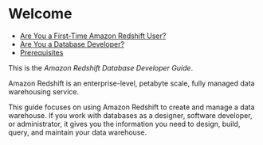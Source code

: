 # Welcome<a name="welcome"></a>


+ [Are You a First\-Time Amazon Redshift User?](c-first-time-user.md)
+ [Are You a Database Developer?](c-who-should-use-this-guide.md)
+ [Prerequisites](c-dev-guide-prereqs.md)

This is the *Amazon Redshift Database Developer Guide*\.

 Amazon Redshift is an enterprise\-level, petabyte scale, fully managed data warehousing service\.

This guide focuses on using Amazon Redshift to create and manage a data warehouse\. If you work with databases as a designer, software developer, or administrator, it gives you the information you need to design, build, query, and maintain your data warehouse\.